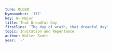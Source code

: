 ```yaml
---
tune: OLDEN
hymnnumber: '157'
key: A♭ Major
title: That Dreadful Day
firstline: 'The day of wrath, that dreadful day'
topic: Invitation and Repentance
author: Walter Scott
year: '-'
---
```


